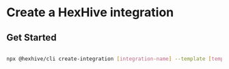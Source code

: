 # Create a HexHive integration

## Get Started

```bash

npx @hexhive/cli create-integration [integration-name] --template [template-name]

```